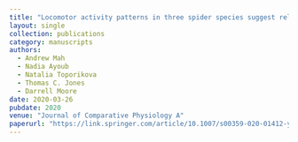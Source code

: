 ```yaml
---
title: "Locomotor activity patterns in three spider species suggest relaxed selection on endogenous circadian period and novel features of chronotype"
layout: single
collection: publications
category: manuscripts
authors:
  - Andrew Mah
  - Nadia Ayoub
  - Natalia Toporikova
  - Thomas C. Jones
  - Darrell Moore
date: 2020-03-26
pubdate: 2020
venue: "Journal of Comparative Physiology A"
paperurl: "https://link.springer.com/article/10.1007/s00359-020-01412-y"
---
```

